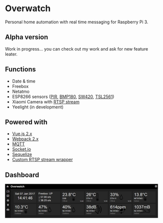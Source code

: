 # Overwatch

Personal home automation with real time messaging for Raspberry Pi 3.

## Alpha version

Work in progress... you can check out my work and ask for new feature leater.

## Functions

- Date & time
- Freebox
- Netatmo
- ESP8266 sensors ([PIR](https://github.com/Wifsimster/pir-mqtt), [BMP180](https://github.com/Wifsimster/bmp180-mqtt), [SW420](https://github.com/Wifsimster/sw420-mqtt), [TSL2561](https://github.com/Wifsimster/tsl2561-mqtt))
- Xiaomi Camera with [RTSP stream](https://github.com/Wifsimster/node-rtsp-stream-es6)
- Yeelight (in development)

## Powered with

- [Vue.js 2.x](https://vuejs.org/)
- [Webpack 2.x](https://webpack.js.org/)
- [MQTT](https://github.com/mqttjs/MQTT.js)
- [Socket.io](http://socket.io/)
- [Sequelize](http://docs.sequelizejs.com/en/v3/)
- [Custom RTSP stream wrapper](https://github.com/Wifsimster/node-rtsp-stream-es6)

## Dashboard

![scheme](https://github.com/Wifsimster/overwatch/blob/master/cover.png)
